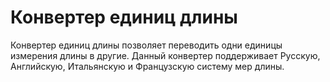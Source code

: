 # Конвертер единиц длины 
Конвертер единиц длины позволяет переводить одни единицы измерения длины в другие. Данный конвертер поддерживает Русскую, Английскую, Итальянскую и Французскую систему мер длины.
